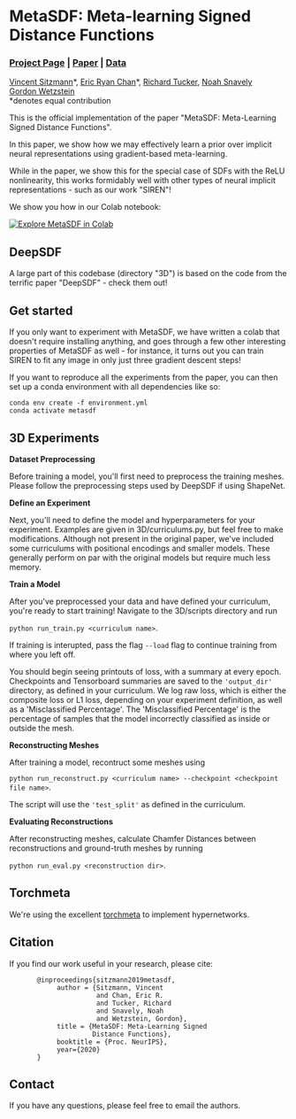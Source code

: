 # MetaSDF: Meta-learning Signed Distance Functions
### [Project Page](https://vsitzmann.github.io/metasdf) | [Paper](https://arxiv.org/abs/2006.09662) | [Data]()
[Vincent Sitzmann](https://vsitzmann.github.io/)\*,
[Eric Ryan Chan](http://alexanderbergman7.github.io)\*,
[Richard Tucker](),
[Noah Snavely](http://www.cs.cornell.edu/~snavely/)<br>
[Gordon Wetzstein](https://stanford.edu/~gordonwz/)<br>
\*denotes equal contribution

This is the official implementation of the paper "MetaSDF: Meta-Learning Signed Distance Functions".

In this paper, we show how we may effectively learn a prior over implicit neural representations using
gradient-based meta-learning. 

While in the paper, we show this for the special case of SDFs with the ReLU nonlinearity, this works formidably well 
with other types of neural implicit representations - such as our work "SIREN"!

We show you how in our Colab notebook:

[![Explore MetaSDF in Colab](https://colab.research.google.com/assets/colab-badge.svg)](https://colab.research.google.com/github/vsitzmann/metasdf/blob/master/MetaSDF.ipynb)<br>

## DeepSDF
A large part of this codebase (directory "3D") is based on the code from the terrific paper "DeepSDF" - check them out!

## Get started
If you only want to experiment with MetaSDF, we have written a colab that doesn't require installing anything,
and goes through a few other interesting properties of MetaSDF as well - for instance, it turns out you can train
SIREN to fit any image in only just three gradient descent steps!

If you want to reproduce all the experiments from the paper, you can then set up a conda environment with all dependencies like so:
```
conda env create -f environment.yml
conda activate metasdf
```

## 3D Experiments

**Dataset Preprocessing**

Before training a model, you'll first need to preprocess the training meshes. Please follow the preprocessing steps used by DeepSDF if using ShapeNet.

**Define an Experiment**

Next, you'll need to define the model and hyperparameters for your experiment. Examples are given in 3D/curriculums.py, but feel free to make modifications. Although not present in the original paper, we've included some curriculums with positional encodings and smaller models. These generally perform on par with the original models but require much less memory.

**Train a Model**

After you've preprocessed your data and have defined your curriculum, you're ready to start training! Navigate to the 3D/scripts directory and run

`python run_train.py <curriculum name>`.

If training is interupted, pass the flag `--load` flag to continue training from where you left off.

You should begin seeing printouts of loss, with a summary at every epoch. Checkpoints and Tensorboard summaries are saved to the `'output_dir'` directory, as defined in your curriculum. We log raw loss, which is either the composite loss or L1 loss, depending on your experiment definition, as well as a 'Misclassified Percentage'. The 'Misclassified Percentage' is the percentage of samples that the model incorrectly classified as inside or outside the mesh.

**Reconstructing Meshes**

After training a model, recontruct some meshes using

`python run_reconstruct.py <curriculum name> --checkpoint <checkpoint file name>`.

The script will use the `'test_split'` as defined in the curriculum.

**Evaluating Reconstructions**

After reconstructing meshes, calculate Chamfer Distances between reconstructions and ground-truth meshes by running

`python run_eval.py <reconstruction dir>`.


## Torchmeta
We're using the excellent [torchmeta](https://github.com/tristandeleu/pytorch-meta) to implement hypernetworks.

## Citation
If you find our work useful in your research, please cite:
```
       @inproceedings{sitzmann2019metasdf,
            author = {Sitzmann, Vincent
                      and Chan, Eric R.
                      and Tucker, Richard
                      and Snavely, Noah
                      and Wetzstein, Gordon},
            title = {MetaSDF: Meta-Learning Signed
                     Distance Functions},
            booktitle = {Proc. NeurIPS},
            year={2020}
       }
```

## Contact
If you have any questions, please feel free to email the authors.
